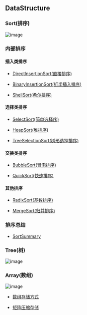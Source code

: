 ## DataStructure### Sort(排序)![image](https://github.com/YC-L/Postgraduate-examination/blob/DataStructure/imgs/Sort.png)### 内部排序#### 插入类排序- [DirectInsertionSort(直接排序)](https://github.com/YC-L/Postgraduate-examination/blob/DataStructure/Sort(%E6%8E%92%E5%BA%8F)/Direct-insertion-sort.md)- [BinaryInsertionSort(折半插入排序)](https://github.com/YC-L/Postgraduate-examination/blob/DataStructure/Sort(%E6%8E%92%E5%BA%8F)/Binary-insertion-sort.md)- [ShellSort(希尔排序)](https://github.com/YC-L/Postgraduate-examination/blob/DataStructure/Sort(%E6%8E%92%E5%BA%8F)/Shell-sort.md)#### 选择类排序- [SelectSort(简单选择序)](https://github.com/YC-L/Postgraduate-examination/blob/DataStructure/Sort(%E6%8E%92%E5%BA%8F)/Select-sort.md)- [HeapSort(堆排序)](https://github.com/YC-L/Postgraduate-examination/blob/DataStructure/Sort(%E6%8E%92%E5%BA%8F)/Heap-sort.md)- [TreeSelectionSort(树形选择排序)]()#### 交换类排序- [BubbleSort(冒泡排序)](https://github.com/YC-L/Postgraduate-examination/blob/DataStructure/Sort(%E6%8E%92%E5%BA%8F)/Bubble-sort.md)- [QuickSort(快速排序)](https://github.com/YC-L/Postgraduate-examination/blob/DataStructure/Sort(%E6%8E%92%E5%BA%8F)/Quick-sort.md)#### 其他排序- [RadixSort(基数排序)](https://github.com/YC-L/Postgraduate-examination/blob/DataStructure/Sort(%E6%8E%92%E5%BA%8F)/Radix-sort.md)- [MergeSort(归并排序)](https://github.com/YC-L/Postgraduate-examination/blob/DataStructure/Sort(%E6%8E%92%E5%BA%8F)/Merge-sort.md)### 排序总结- [SortSummary](https://github.com/YC-L/Postgraduate-examination/blob/DataStructure/Sort(%E6%8E%92%E5%BA%8F)/Summary.md)### Tree(树)![image](https://github.com/YC-L/Postgraduate-examination/blob/DataStructure/imgs/Tree.png)### Array(数组)![image](https://github.com/YC-L/Postgraduate-examination/blob/DataStructure/imgs/Array.png)- [数组存储方式](https://github.com/YC-L/Postgraduate-examination/blob/DataStructure/Array(%E6%95%B0%E7%BB%84)/Array.md)- [矩阵压缩存储](https://github.com/YC-L/Postgraduate-examination/blob/DataStructure/Array(%E6%95%B0%E7%BB%84)/Matrix-compressed-storage.md)